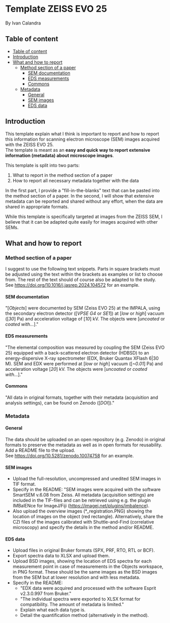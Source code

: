 # Template ZEISS EVO 25

By Ivan Calandra

## Table of content

<!-- TOC depthfrom:2 -->

- [Table of content](#table-of-content)
- [Introduction](#introduction)
- [What and how to report](#what-and-how-to-report)
    - [Method section of a paper](#method-section-of-a-paper)
        - [SEM documentation](#sem-documentation)
        - [EDS measurements](#eds-measurements)
        - [Commons](#commons)
    - [Metadata](#metadata)
        - [General](#general)
        - [SEM images](#sem-images)
        - [EDS data](#eds-data)

<!-- /TOC -->



## Introduction

This template explain what I think is important to report and how to report this information for scanning electron microscope (SEM) images acquired with the ZEISS EVO 25.  
The template is meant as an **easy and quick way to report extensive information (metadata) about microscope images**.

This template is split into two parts:

1. What to report in the method section of a paper  
2. How to report all necessary metadata together with the data

In the first part, I provide a "fill-in-the-blanks" text that can be pasted into the method section of a paper. In the second, I will show that extensive metadata can be reported and shared without any effort, when the data are shared in appropriate formats.

While this template is specifically targeted at images from the ZEISS SEM, I believe that it can be adapted quite easily for images acquired with other SEMs.


## What and how to report

### Method section of a paper
I suggest to use the following text snippets. Parts in square brackets must be adjusted using the text within the brackets as examples or list to choose from. The rest of the text should of course also be adapted to the study.  
See https://doi.org/10.1016/j.jasrep.2024.104572 for an example. 

#### SEM documentation
"[*Objects*] were documented by SEM (Zeiss EVO 25) at the IMPALA, using the secondary electron detector ([*VPSE G4* or *SE1*]) at [*low* or *high*] vacuum ([*30*] Pa) and acceleration voltage of [*10*] kV. The objects were [*uncoated* or *coated with...*]."

#### EDS measurements
"The elemental composition was measured by coupling the SEM (Zeiss EVO 25) equipped with a back-scattered electron detector (HDBSD) to an energy-dispersive X-ray spectrometer (EDX, Bruker Quantax XFlash 6|30 M). SEM and EDX were performed at [*low* or *high*] vacuum ([*~0.01*] Pa) and acceleration voltage [*20*] kV. The objects were [*uncoated* or *coated with...*]."

#### Commons
"All data in original formats, together with their metadata (acquisition and analysis settings), can be found on Zenodo ([*DOI*])."

### Metadata
#### General
The data should be uploaded on an open repository (e.g. Zenodo) in original formats to preserve the metadata as well as in open formats for reusability. Add a README file to the upload.  
See https://doi.org/10.5281/zenodo.10074758 for an example.

#### SEM images
- Upload the full-resolution, uncompressed and unedited SEM images in TIF format.   
- Specify in the README: "SEM images were acquired with the software SmartSEM v.6.08 from Zeiss. All metadata (acquisition settings) are included in the TIF-files and can be retrieved using e.g. the plugin IMBalENce for ImageJ/Fiji (https://imagej.net/plugins/imbalence).
- Also upload the overview images (*_registration.PNG) showing the location of images on the object (red rectangle). Alternatively, share the CZI files of the images calibrated with Shuttle-and-Find (correlative microscopy) and specify the details in the method and/or README.

#### EDS data
- Upload files in original Bruker formats (SPX, PRF, RTO, RTL or BCF).
- Export spectra data to XLSX and upload them. 
- Upload BSD images, showing the location of EDS spectra for each measurement point in case of measurements in the Objects workspace, in PNG format. These should be the same images as the BSD images from the SEM but at lower resolution and with less metadata.
- Specify in the README: 
  - "EDX data were acquired and processed with the software Esprit v2.3.0.997 from Bruker."  
  - "The individual spectra were exported to XLSX format for compatibility. The amount of metadata is limited."
  - Explain what each data type is.  
  - Detail the quantification method (alternatively in the method).
